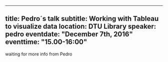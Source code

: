 
---
title: Pedro´s talk
subtitle: Working with Tableau to visualize data
location: DTU Library
speaker: pedro
eventdate: "December 7th, 2016"
eventtime: "15.00-16:00"
---

waiting for more info from Pedro
